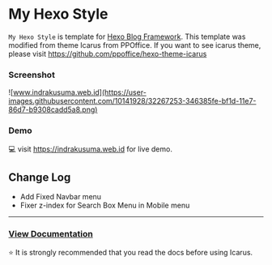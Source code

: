 # My Hexo Style
`My Hexo Style` is template for [Hexo Blog Framework](https://hexo.io/). This template was modified from theme Icarus from PPOffice. If you want to see icarus theme, please visit https://github.com/ppoffice/hexo-theme-icarus

### Screenshot
![www.indrakusuma.web.id](https://user-images.githubusercontent.com/10141928/32267253-346385fe-bf1d-11e7-86d7-b9308cadd5a8.png)

### Demo
:computer: visit https://indrakusuma.web.id for live demo.

## Change Log
- Add Fixed Navbar menu
- Fixer z-index for Search Box Menu in Mobile menu

---
### [View Documentation](https://github.com/ppoffice/hexo-theme-icarus/wiki)
:star: It is strongly recommended that you read the docs before using Icarus.
